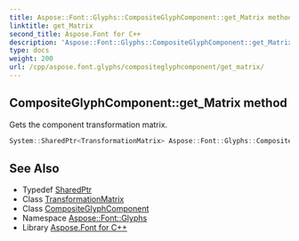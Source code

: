 ```yaml
---
title: Aspose::Font::Glyphs::CompositeGlyphComponent::get_Matrix method
linktitle: get_Matrix
second_title: Aspose.Font for C++
description: 'Aspose::Font::Glyphs::CompositeGlyphComponent::get_Matrix method. Gets the component transformation matrix in C++.'
type: docs
weight: 200
url: /cpp/aspose.font.glyphs/compositeglyphcomponent/get_matrix/
---
```

## CompositeGlyphComponent::get_Matrix method


Gets the component transformation matrix.

```cpp
System::SharedPtr<TransformationMatrix> Aspose::Font::Glyphs::CompositeGlyphComponent::get_Matrix() const
```

## See Also

* Typedef [SharedPtr](../../../system/sharedptr/)
* Class [TransformationMatrix](../../../aspose.font/transformationmatrix/)
* Class [CompositeGlyphComponent](../)
* Namespace [Aspose::Font::Glyphs](../../)
* Library [Aspose.Font for C++](../../../)
